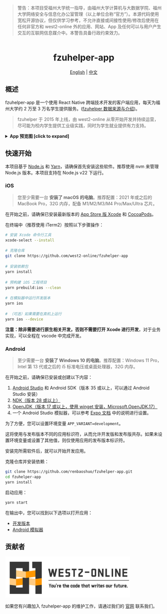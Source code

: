 > 警告：本项目受福州大学统一指导，由福州大学计算机与大数据学院、福州大学网络安全与信息化办公室管理（以上单位合称“官方”）。本源代码使用宽松开源协议，但仅供学习参考，不允许直接或间接性使用/修改后使用在任何非官方和 west2-online 外的应用、网站、App 及任何可以与用户产生交互的互联网信息媒介中。本警告具备行政约束效力。

<div align="center">
  <h1 style="display: inline-block; vertical-align: middle;">fzuhelper-app</h1>
</div>

<div align="center">
  <a href="#overview">English</a> | <a href="docs/README.zh.md">中文</a>
</div>

## 概述

fzuhelper-app 是一个使用 React Native 跨端技术开发的客户端应用，每天为福州大学约 2 万至 3 万名学生提供服务。([fzuhelper 数据来源与介绍](https://west2-online.feishu.cn/wiki/RG3UwWGqPig8lHk0mYsccKWRnrd))。

> fzuhelper 于 2015 年上线，由 west2-online 从零开始开发并持续运营，尽可能为校内学生提供工业级实践，同时为学生就业提供有力支持。

<details>
<summary><b>App 预览图 [click to expand]</b></summary>
<div style="display: flex; overflow-x: auto;">
  <img src="./images/preview/calendar.jpeg" alt="课表" style="width: 200px; margin-right: 10px;">
  <img src="./images/preview/toolbox.jpeg" alt="工具箱" style="width: 200px; margin-right: 10px;">
  <img src="./images/preview/scores.jpeg" alt="成绩" style="width: 200px; margin-right: 10px;">
  <img src="./images/preview/learning-center.jpeg" alt="学习中心" style="width: 200px; margin-right: 10px;">
  <img src="./images/preview/empty-room.jpeg" alt="空教室" style="width: 200px; margin-right: 10px;">
  <img src="./images/preview/exam-room.jpeg" alt="考场" style="width: 200px; margin-right: 10px;">
  <img src="./images/preview/qrcode.jpeg" alt="二维码" style="width: 200px; margin-right: 10px;">
</div>
</details>

## 快速开始

本项目基于 [Node.js](https://nodejs.org/) 和 [Yarn](https://yarnpkg.com/)，请确保首先安装这些软件。推荐使用 nvm 来管理 Node.js 版本。本项目支持在 Node.js v22 下运行。

### iOS

> 您至少需要一台 **安装了 macOS 的电脑**。推荐配置：2021 年或之后的 MacBook Pro，32G 内存，配备 M1/M2/M3/M4 Pro/Max/Ultra 芯片。

在开始之前，请确保已安装最新版本的 [App Store 版 Xcode](https://apps.apple.com/us/app/xcode/id497799835) 和 [CocoaPods](https://cocoapods.org/)。

在终端中（推荐使用 iTerm2）按照以下步骤操作：

```bash
# 安装 Xcode 命令行工具
xcode-select --install

# 克隆仓库
git clone https://github.com/west2-online/fzuhelper-app

# 安装依赖包
yarn install

# 预构建 iOS 工程项目
yarn prebuild:ios --clean

# 在模拟器中运行开发版本
yarn ios

# （可选）如果需要在真机上运行
yarn ios --device
```

**注意：除非需要进行原生相关开发，否则不需要打开 Xcode 进行开发**，对于业务实现，可以全程在 vscode 中完成开发。

### Android

> 至少需要一台 **安装了 Windows 10 的电脑**。推荐配置：Windows 11 Pro，Intel 第 13 代或之后的 i5 标准电压或桌面处理器，32G 内存。

在开始之前，请确保已安装或创建以下内容：

1. [Android Studio](https://developer.android.com/studio) 和 Android SDK（版本 35 或以上，可以通过 Android Studio 安装）
2. [NDK（版本 28 或以上）](https://developer.android.com/studio/projects/install-ndk)
3. [OpenJDK（版本 17 或以上，使用 winget 安装，Microsoft.OpenJDK.17）](https://learn.microsoft.com/en-us/java/openjdk/install)
4. 一个 Android Studio 模拟器，可以参考 [Expo 文档](https://docs.expo.dev/get-started/set-up-your-environment/?platform=android&device=simulated) 中的说明进行设置。

为了方便，您可以设置环境变量 `APP_VARIANT=development`。

这将使用与发布版本不同的应用标识符，从而允许开发版和发布版共存。如果未设置环境变量或设置了其他值，则仅使用应用的发布版本标识符。

安装完所需软件后，就可以开始开发应用。

克隆仓库并安装依赖：

```bash
git clone https://github.com/renbaoshuo/fzuhelper-app.git
cd fzuhelper-app
yarn install
```

启动应用：

```bash
yarn start
```

在输出中，您可以找到以下选项以打开应用：

- [开发版本](https://docs.expo.dev/develop/development-builds/introduction/)
- [Android 模拟器](https://docs.expo.dev/workflow/android-studio-emulator/)

## 贡献者

<img src="./images/logo(en).svg" width="400">

如果您有兴趣加入 fzuhelper-app 的维护工作，请通过我们的 [官网](https://site.west2.online) 联系我们。
